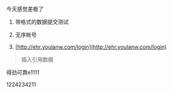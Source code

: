 今天感觉差极了

1. 带格式的数据提交测试

2. 无序帐号

3. [http://ehr.youlanw.com/login](http://ehr.youlanw.com/login)

> 插入引用数据

得劲可靠e1111

1224234211

